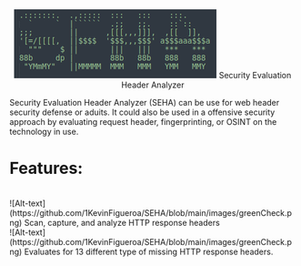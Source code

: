 
<center><img src="/images/SEHA.png" alt="Alt text" title="Optional title">
Security  Evaluation  Header  Analyzer</center>

<p> Security Evaluation Header Analyzer (SEHA) can be use for web header security defense or aduits. It could also
be used in a offensive security approach by evaluating request header, fingerprinting, or OSINT on the technology
in use.</p>

<h1>Features:</h1><br>
![Alt-text](https://github.com/1KevinFigueroa/SEHA/blob/main/images/greenCheck.png) Scan, capture, and analyze HTTP response headers<br>
![Alt-text](https://github.com/1KevinFigueroa/SEHA/blob/main/images/greenCheck.png) Evaluates for 13 different type of missing HTTP response headers.<br>